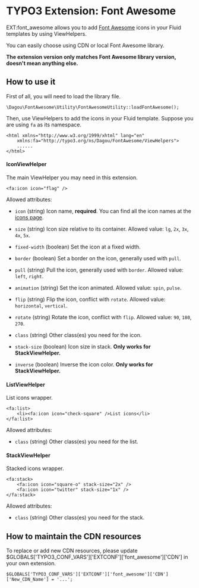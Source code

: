 # TYPO3 Extension: Font Awesome
EXT:font_awesome allows you to add [Font Awesome](http://fontawesome.io/) icons in your Fluid templates by using ViewHelpers.

You can easily choose using CDN or local Font Awesome library.

**The extension version only matches Font Awesome library version, doesn't mean anything else.**

## How to use it
First of all, you will need to load the library file.

	\Dagou\FontAwesome\Utility\FontAwesomeUtility::loadFontAwesome();

Then, use ViewHelpers to add the icons in your Fluid template. Suppose you are using `fa` as its namespace.

	<html xmlns="http://www.w3.org/1999/xhtml" lang="en"
		xmlns:fa="http://typo3.org/ns/Dagou/FontAwesome/ViewHelpers">
		......
	</html>

#### IconViewHelper
The main ViewHelper you may need in this extension.

	<fa:icon icon="flag" />

Allowed attributes:

- `icon` (string)
Icon name, **required**. You can find all the icon names at the [icons page](http://fontawesome.io/icons/).

- `size` (string)
Icon size relative to its container. Allowed value: `lg`, `2x`, `3x`, `4x`, `5x`.

- `fixed-width` (boolean)
Set the icon at a fixed width.

- `border` (boolean)
Set a border on the icon, generally used with `pull`.

- `pull` (string)
Pull the icon, generally used with `border`. Allowed value: `left`, `right`.

- `animation` (string)
Set the icon animated. Allowed value: `spin`, `pulse`.

- `flip` (string)
Flip the icon, conflict with `rotate`. Allowed value: `horizontal`, `vertical`.

- `rotate` (string)
Rotate the icon, conflict with `flip`. Allowed value: `90`, `180`, `270`.

- `class` (string)
Other class(es) you need for the icon.

- `stack-size` (boolean)
Icon size in stack. **Only works for StackViewHelper.**

- `inverse` (boolean)
Inverse the icon color. **Only works for StackViewHelper.**

#### ListViewHelper
List icons wrapper.

	<fa:list>
		<li><fa:icon icon="check-square" />List icons</li>
	</fa:list>

Allowed attributes:

- `class` (string)
Other class(es) you need for the list.

#### StackViewHelper
Stacked icons wrapper.

	<fa:stack>
		<fa:icon icon="square-o" stack-size="2x" />
		<fa:icon icon="twitter" stack-size="1x" />
	</fa:stack>

Allowed attributes:

- `class` (string)
Other class(es) you need for the stack.

## How to maintain the CDN resources
To replace or add new CDN resources, please update $GLOBALS\['TYPO3\_CONF\_VARS'\]\['EXTCONF'\]\['font_awesome'\]\['CDN'\] in your own extension.

	$GLOBALS['TYPO3_CONF_VARS']['EXTCONF']['font_awesome']['CDN']['New_CDN_Name'] = '...';